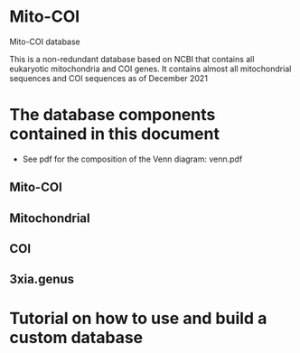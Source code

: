 # Mito-COI
Mito-COI database

This is a non-redundant database based on NCBI that contains all eukaryotic mitochondria and COI genes. It contains almost all mitochondrial sequences and COI sequences as of December 2021

# The database components contained in this document
- See pdf for the composition of the Venn diagram: venn.pdf
## Mito-COI
## Mitochondrial
## COI
## 3xia.genus

# Tutorial on how to use and build a custom database

